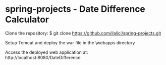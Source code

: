 # spring-projects - Date Difference Calculator

Clone the repository:
$ git clone https://github.com/ilalici/spring-projects.git


Setup Tomcat and deploy the war file in the \webapps directory

Access the deployed web application at: http://localhost:8080/DateDifference

